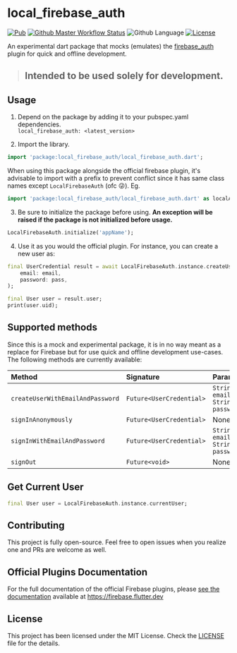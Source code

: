 # local_firebase_auth
[![Pub](https://img.shields.io/pub/v/local_firebase_auth.svg?style=flat-square&logo=dart&logoColor=white&color=blue)](https://pub.dev/packages/local_firebase_auth)
[![Github Master Workflow Status](https://img.shields.io/github/workflow/status/Akora-IngDKB/local_firebase_auth/Tests/master?label=Tests&labelColor=333940&logo=github&style=flat-square)](https://github.com/Akora-IngDKB/local_firebase_auth/actions)
![Github Language](https://img.shields.io/github/languages/top/Akora-IngDKB/show_hide_fab?style=flat-square)
[![License](https://img.shields.io/badge/license-MIT-purple.svg?style=flat-square&logo=apache)](https://github.com/Akora-IngDKB/local_firebase_auth/blob/master/LICENSE)  

An experimental dart package that mocks (emulates) the [firebase_auth](https://pub.dev/packages/firebase_auth) plugin for quick and offline development.

> ## Intended to be used solely for development.

## Usage
1. Depend on the package by adding it to your pubspec.yaml dependencies.  
`local_firebase_auth: <latest_version>`


2. Import the library.
```dart
import 'package:local_firebase_auth/local_firebase_auth.dart';
```

When using this package alongside the official firebase plugin, it's advisable to import with a prefix to prevent conflict since it has same class names except `LocalFirebaseAuth` (ofc :stuck_out_tongue_winking_eye:). Eg.  

```dart
import 'package:local_firebase_auth/local_firebase_auth.dart' as localAuth;
```


3. Be sure to initialize the package before using. **An exception will be raised if the package is not initialized before usage.**  
```dart
LocalFirebaseAuth.initialize('appName');
```


4. Use it as you would the official plugin.
For instance, you can create a new user as:  
```dart
final UserCredential result = await LocalFirebaseAuth.instance.createUserWithEmailAndPassword(
    email: email,
    password: pass,
);

final User user = result.user;
print(user.uid);
```

## Supported methods
Since this is a mock and experimental package, it is in no way meant as a replace for Firebase but for use quick and offline development use-cases.  
The following methods are currently available:  

| Method | Signature | Parameters |
| :--- | :--- | :--- |
| `createUserWithEmailAndPassword` | `Future<UserCredential>` | `String email, String password` |
| `signInAnonymously` | `Future<UserCredential>` | None |
| `signInWithEmailAndPassword` | `Future<UserCredential>` | `String email, String password` |
| `signOut` | `Future<void>` | None |

## Get Current User
```dart
final User user = LocalFirebaseAuth.instance.currentUser;
```

## Contributing
This project is fully open-source. Feel free to open issues when you realize one and PRs are welcome as well.  

## Official Plugins Documentation
For the full documentation of the official Firebase plugins, please [see the documentation](https://firebase.flutter.dev/docs/overview) available at https://firebase.flutter.dev

## License
This project has been licensed under the MIT License. Check the [LICENSE](https://github.com/Akora-IngDKB/local_firebase_auth/blob/master/LICENSE) file for the details.
